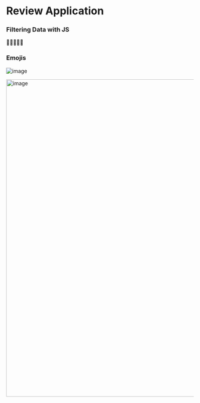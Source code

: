# Review Application
### Filtering Data with JS

🦜🦩😵‍💫🤡
### Emojis
![image](https://user-images.githubusercontent.com/65149388/198460055-6668ada7-0c7a-4d7d-a0fb-e2f3e7d49e42.png)

<img width="853" alt="image" src="https://user-images.githubusercontent.com/65149388/198461100-560d6042-8b7f-4ca7-8934-ca82b21858db.png">
